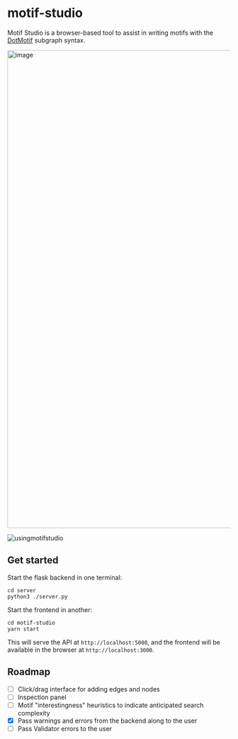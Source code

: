 # motif-studio

Motif Studio is a browser-based tool to assist in writing motifs with the [DotMotif](https://github.com/aplbrain/dotmotif) subgraph syntax.

<img width="1078" alt="image" src="https://user-images.githubusercontent.com/693511/120705675-1f9d5b00-c486-11eb-90f8-443853775eb7.png">

![usingmotifstudio](https://user-images.githubusercontent.com/693511/102022121-ad5b8180-3d52-11eb-85c3-45a2aa0d930c.gif)

## Get started

Start the flask backend in one terminal:

```shell
cd server
python3 ./server.py
```

Start the frontend in another:

```shell
cd motif-studio
yarn start
```

This will serve the API at `http://localhost:5000`, and the frontend will be available in the browser at `http://localhost:3000`.


## Roadmap

- [ ] Click/drag interface for adding edges and nodes
- [ ] Inspection panel
- [ ] Motif "interestingness" heuristics to indicate anticipated search complexity
- [x] Pass warnings and errors from the backend along to the user
- [ ] Pass Validator errors to the user
